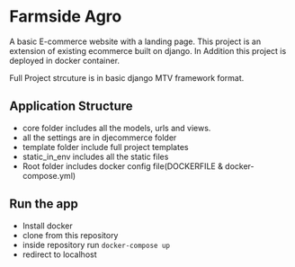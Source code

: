 # Farmside Agro

A basic E-commerce website with a landing page. This project is an extension of existing ecommerce built on django. In Addition this project is deployed in docker container.

Full Project strcuture is in basic django MTV framework format. 

## Application Structure
  - core folder includes all the models, urls and views.
  - all the settings are in djecommerce folder
  - template folder include full project templates
  - static_in_env includes all the static files
  - Root folder includes docker config file(DOCKERFILE & docker-compose.yml)
  
## Run the app
  - Install docker
  - clone from this repository
  - inside repository run `docker-compose up`
  - redirect to localhost
  
